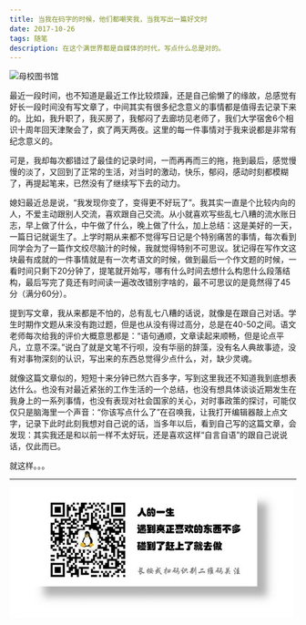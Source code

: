 ```yaml
---
title: 当我在码字的时候，他们都嘲笑我，当我写出一篇好文时
date: 2017-10-26
tags: 随笔
description: 在这个满世界都是自媒体的时代，写点什么总是对的。
---
```


![母校图书馆](http://7sbsl6.com1.z0.glb.clouddn.com/blogIMG_20171002_084424R-01.jpeg)

最近一段时间，也不知道是最近工作比较烦躁，还是自己偷懒了的缘故，总感觉有好长一段时间没有写文章了，中间其实有很多纪念意义的事情都是值得去记录下来的。比如，我升职了，我买房了，我郁闷了去廊坊见老师了，我们大学宿舍6个相识十周年回天津聚会了，疯了两天两夜。这里的每一件事情对于我来说都是非常有纪念意义的。

可是，我却每次都错过了最佳的记录时间，一而再再而三的拖，拖到最后，感觉慢慢的淡了，又回到了正常的生活，对当时的激动，快乐，郁闷，感动时刻都模糊了，再提起笔来，已然没有了继续写下去的动力。

媳妇最近总是说，“我发现你变了，变得更不好玩了”。我其实一直是个比较内向的人，不爱主动跟别人交流，喜欢跟自己交流。从小就喜欢写些乱七八糟的流水账日志，早上做了什么，中午做了什么，晚上做了什么，加上总结：这是美好的一天，一篇日记就诞生了。上学时期从来都不觉得写日记是个特别痛苦的事情，每次看到同学会为了一篇作文绞尽脑汁的时候，我就觉得特别不可思议。犹记得在写作文这块最有成就的一件事情就是有一次考语文的时候，做到最后一个作文题的时候，一看时间只剩下20分钟了，提笔就开始写，哪有什么时间去想什么构思什么段落结构，最后写完了竟还有时间读一遍改改错别字啥的，最不可思议的是竟然得了45分（满分60分）。

提到写文章，我从来都是不怕的，总有乱七八糟的话说，就像是在跟自己对话。学生时期作文题从来没有跑过题，但是也从没有得过高分，总是在40-50之间。语文老师每次给我的评价大概意思都是：“语句通顺，文章读起来顺畅，但是论点平凡，立意不深。”说白了就是文笔不行呗，没有华丽的辞藻，没有名人典故事迹，没有对事物深刻的认识，写出来的东西总觉得少点什么，对，缺少灵魂。

就像这篇文章似的，短短十来分钟已然六百多字，写到这里我还不知道我到底想表达什么。也没有对最近紧张的工作生活的一个总结，也没有想具体谈谈近期发生在我身上的一系列事情，也没有表现对社会国家的关心，对时事政策的探讨，可能仅仅只是脑海里一个声音：“你该写点什么了”在召唤我，让我打开编辑器敲上点文字，记录下此时此刻我想对自己说的话，当多年以后，看到自己写的这篇文章，会发现：其实我还是和以前一样不太好玩，还是喜欢这样“自言自语”的跟自己说说话，仅此而已。

就这样。。。

- - -
![](/image/weixin.jpg)